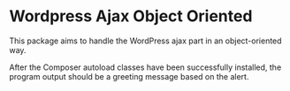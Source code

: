 # Wordpress Ajax Object Oriented

This package aims to handle the WordPress ajax part in an object-oriented way.

After the Composer autoload classes have been successfully installed, the program output should be a greeting message based on the alert.


